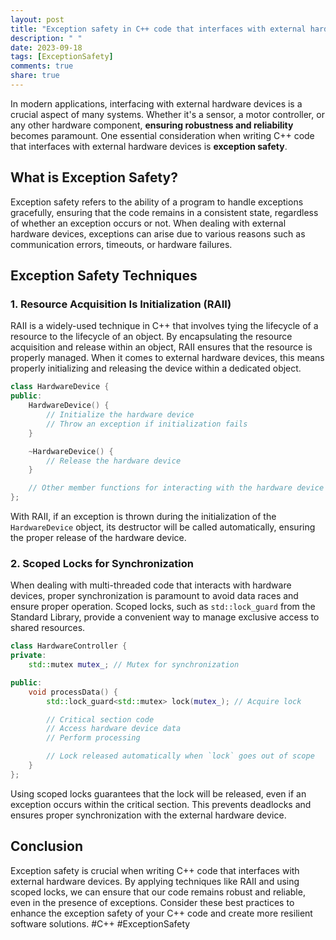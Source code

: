 ```yaml
---
layout: post
title: "Exception safety in C++ code that interfaces with external hardware devices"
description: " "
date: 2023-09-18
tags: [ExceptionSafety]
comments: true
share: true
---
```


In modern applications, interfacing with external hardware devices is a crucial aspect of many systems. Whether it's a sensor, a motor controller, or any other hardware component, **ensuring robustness and reliability** becomes paramount. One essential consideration when writing C++ code that interfaces with external hardware devices is **exception safety**.

## What is Exception Safety?

Exception safety refers to the ability of a program to handle exceptions gracefully, ensuring that the code remains in a consistent state, regardless of whether an exception occurs or not. When dealing with external hardware devices, exceptions can arise due to various reasons such as communication errors, timeouts, or hardware failures.

## Exception Safety Techniques

### 1. Resource Acquisition Is Initialization (RAII)

RAII is a widely-used technique in C++ that involves tying the lifecycle of a resource to the lifecycle of an object. By encapsulating the resource acquisition and release within an object, RAII ensures that the resource is properly managed. When it comes to external hardware devices, this means properly initializing and releasing the device within a dedicated object.

```cpp
class HardwareDevice {
public:
    HardwareDevice() {
        // Initialize the hardware device
        // Throw an exception if initialization fails
    }

    ~HardwareDevice() {
        // Release the hardware device
    }

    // Other member functions for interacting with the hardware device
};
```

With RAII, if an exception is thrown during the initialization of the `HardwareDevice` object, its destructor will be called automatically, ensuring the proper release of the hardware device.

### 2. Scoped Locks for Synchronization

When dealing with multi-threaded code that interacts with hardware devices, proper synchronization is paramount to avoid data races and ensure proper operation. Scoped locks, such as `std::lock_guard` from the Standard Library, provide a convenient way to manage exclusive access to shared resources.

```cpp
class HardwareController {
private:
    std::mutex mutex_; // Mutex for synchronization

public:
    void processData() {
        std::lock_guard<std::mutex> lock(mutex_); // Acquire lock

        // Critical section code
        // Access hardware device data
        // Perform processing

        // Lock released automatically when `lock` goes out of scope
    }
};
```

Using scoped locks guarantees that the lock will be released, even if an exception occurs within the critical section. This prevents deadlocks and ensures proper synchronization with the external hardware device.

## Conclusion

Exception safety is crucial when writing C++ code that interfaces with external hardware devices. By applying techniques like RAII and using scoped locks, we can ensure that our code remains robust and reliable, even in the presence of exceptions. Consider these best practices to enhance the exception safety of your C++ code and create more resilient software solutions. #C++ #ExceptionSafety